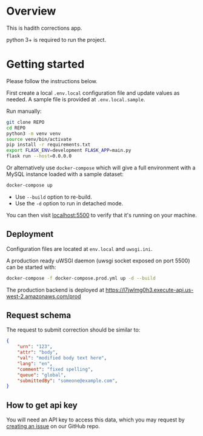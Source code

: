 # Overview

This is hadith corrections app.

python 3+ is required to run the project.

# Getting started

Please follow the instructions below.

First create a local `.env.local` configuration file and update values as needed.
A sample file is provided at `.env.local.sample`.

Run manually:
```bash
git clone REPO
cd REPO
python3 -m venv venv
source venv/bin/activate
pip install -r requirements.txt
export FLASK_ENV=development FLASK_APP=main.py
flask run --host=0.0.0.0
```

Or alternatively use `docker-compose` which will give a full environment with a MySQL instance loaded with a sample dataset:

```bash
docker-compose up
```

* Use `--build` option to re-build.
* Use the `-d` option to run in detached mode.

You can then visit [localhost:5500](http://localhost:5500) to verify that it's running on your machine.

## Deployment

Configuration files are located at `env.local` and `uwsgi.ini`.

A production ready uWSGI daemon (uwsgi socket exposed on port 5500) can be started with:

```bash
docker-compose -f docker-compose.prod.yml up -d --build
```

The production backend is deployed at https://l7jwlmg0h3.execute-api.us-west-2.amazonaws.com/prod

## Request schema

The request to submit correction should be similar to:

```json
{
    "urn": "123",
    "attr": "body",
    "val": "modified body text here",
    "lang": "en",
    "comment": "fixed spelling",
    "queue": "global",
    "submittedBy": "someone@example.com",
}
```

## How to get api key

You will need an API key to access this data, which you may request by [creating an issue](https://github.com/sunnah-com/api/issues/new?template=request-for-api-access.md&title=Request+for+API+access%3A+%5BYour+Name%5D) on our GitHub repo.

